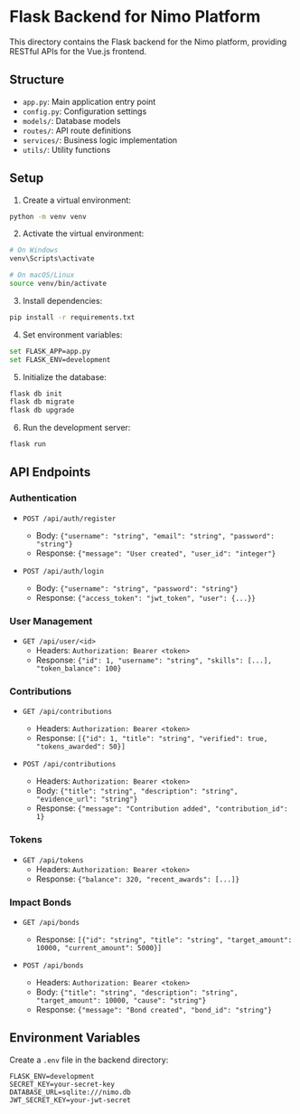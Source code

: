 # Flask Backend for Nimo Platform

This directory contains the Flask backend for the Nimo platform, providing RESTful APIs for the Vue.js frontend.

## Structure

- `app.py`: Main application entry point
- `config.py`: Configuration settings
- `models/`: Database models
- `routes/`: API route definitions
- `services/`: Business logic implementation
- `utils/`: Utility functions

## Setup

1. Create a virtual environment:

```bash
python -m venv venv
```

2. Activate the virtual environment:

```bash
# On Windows
venv\Scripts\activate

# On macOS/Linux
source venv/bin/activate
```

3. Install dependencies:

```bash
pip install -r requirements.txt
```

4. Set environment variables:

```bash
set FLASK_APP=app.py
set FLASK_ENV=development
```

5. Initialize the database:

```bash
flask db init
flask db migrate
flask db upgrade
```

6. Run the development server:

```bash
flask run
```

## API Endpoints

### Authentication
- `POST /api/auth/register`
  - Body: `{"username": "string", "email": "string", "password": "string"}`
  - Response: `{"message": "User created", "user_id": "integer"}`

- `POST /api/auth/login`
  - Body: `{"username": "string", "password": "string"}`
  - Response: `{"access_token": "jwt_token", "user": {...}}`

### User Management
- `GET /api/user/<id>`
  - Headers: `Authorization: Bearer <token>`
  - Response: `{"id": 1, "username": "string", "skills": [...], "token_balance": 100}`

### Contributions
- `GET /api/contributions`
  - Headers: `Authorization: Bearer <token>`
  - Response: `[{"id": 1, "title": "string", "verified": true, "tokens_awarded": 50}]`

- `POST /api/contributions`
  - Headers: `Authorization: Bearer <token>`
  - Body: `{"title": "string", "description": "string", "evidence_url": "string"}`
  - Response: `{"message": "Contribution added", "contribution_id": 1}`

### Tokens
- `GET /api/tokens`
  - Headers: `Authorization: Bearer <token>`
  - Response: `{"balance": 320, "recent_awards": [...]}`

### Impact Bonds
- `GET /api/bonds`
  - Response: `[{"id": "string", "title": "string", "target_amount": 10000, "current_amount": 5000}]`

- `POST /api/bonds`
  - Headers: `Authorization: Bearer <token>`
  - Body: `{"title": "string", "description": "string", "target_amount": 10000, "cause": "string"}`
  - Response: `{"message": "Bond created", "bond_id": "string"}`

## Environment Variables

Create a `.env` file in the backend directory:
```
FLASK_ENV=development
SECRET_KEY=your-secret-key
DATABASE_URL=sqlite:///nimo.db
JWT_SECRET_KEY=your-jwt-secret
```